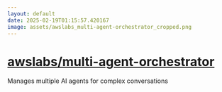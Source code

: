 ```yaml
---
layout: default
date: 2025-02-19T01:15:57.420167
image: assets/awslabs_multi-agent-orchestrator_cropped.png
---
```


# [awslabs/multi-agent-orchestrator](https://github.com/awslabs/multi-agent-orchestrator)

Manages multiple AI agents for complex conversations
